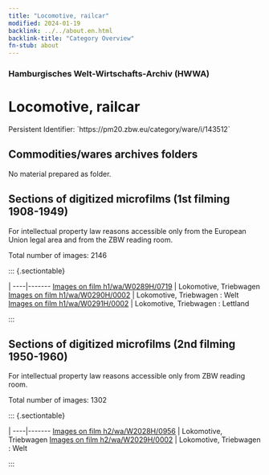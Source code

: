 ```yaml
---
title: "Locomotive, railcar"
modified: 2024-01-19
backlink: ../../about.en.html
backlink-title: "Category Overview"
fn-stub: about
---
```


### Hamburgisches Welt-Wirtschafts-Archiv (HWWA)

# Locomotive, railcar

<div class="hint">Persistent Identifier: `https://pm20.zbw.eu/category/ware/i/143512`</div>







## Commodities/wares archives folders





No material prepared as folder.



<a id="filmsections" />

## Sections of digitized microfilms (1st filming 1908-1949)

<p>For intellectual property law reasons accessible only from the European Union legal area and from the ZBW reading room.</p>



<p>Total number of images: 2146</p>




::: {.sectiontable}

 | 
----|-------
<a class="btn" href="https://pm20.zbw.eu/film/h1/wa/W0289H/0719" rel="nofollow">Images on film h1/wa/W0289H/0719</a> | Lokomotive, Triebwagen
<a class="btn" href="https://pm20.zbw.eu/film/h1/wa/W0290H/0002" rel="nofollow">Images on film h1/wa/W0290H/0002</a> | Lokomotive, Triebwagen : Welt
<a class="btn" href="https://pm20.zbw.eu/film/h1/wa/W0291H/0002" rel="nofollow">Images on film h1/wa/W0291H/0002</a> | Lokomotive, Triebwagen : Lettland


:::




## Sections of digitized microfilms (2nd filming 1950-1960)

<p>For intellectual property law reasons accessible only from ZBW reading room.</p>



<p>Total number of images: 1302</p>




::: {.sectiontable}

 | 
----|-------
<a class="btn" href="https://pm20.zbw.eu/film/h2/wa/W2028H/0956" rel="nofollow">Images on film h2/wa/W2028H/0956</a> | Lokomotive, Triebwagen
<a class="btn" href="https://pm20.zbw.eu/film/h2/wa/W2029H/0002" rel="nofollow">Images on film h2/wa/W2029H/0002</a> | Lokomotive, Triebwagen : Welt


:::
















